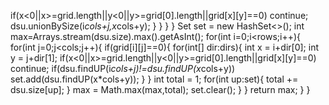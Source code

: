 if(x<0||x>=grid.length||y<0||y>=grid[0].length||grid[x][y]==0)
continue;
dsu.unionBySize(i*cols+j,x*cols+y);
}
}
}
}
Set<Integer> set = new HashSet<>();
int max=Arrays.stream(dsu.size).max().getAsInt();
for(int i=0;i<rows;i++){
for(int j=0;j<cols;j++){
if(grid[i][j]==0){
for(int[] dir:dirs){
int x = i+dir[0];
int y = j+dir[1];
if(x<0||x>=grid.length||y<0||y>=grid[0].length||grid[x][y]==0)
continue;
if(dsu.findUP(i*cols+j)!=dsu.findUP(x*cols+y))
set.add(dsu.findUP(x*cols+y));
}
}
int total = 1;
for(int up:set){
total += dsu.size[up];
}
max = Math.max(max,total);
set.clear();
}
}
return max;
}
}
```
​